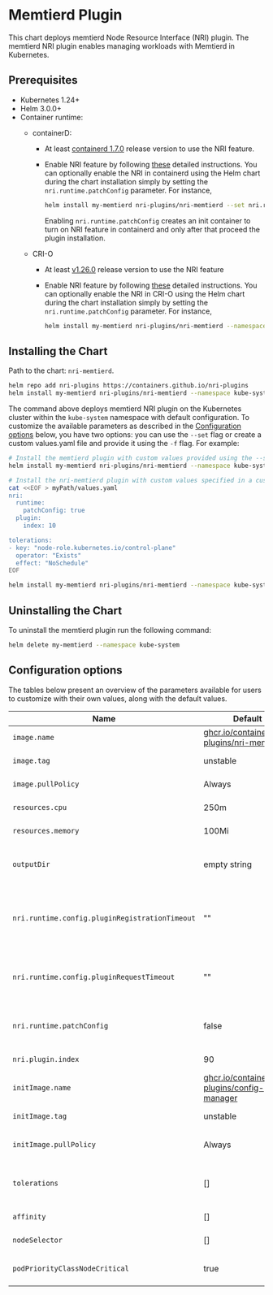 # Memtierd Plugin

This chart deploys memtierd Node Resource Interface (NRI) plugin. The memtierd
NRI plugin enables managing workloads with Memtierd in Kubernetes.

## Prerequisites

- Kubernetes 1.24+
- Helm 3.0.0+
- Container runtime:
  - containerD:
    - At least [containerd 1.7.0](https://github.com/containerd/containerd/releases/tag/v1.7.0)
      release version to use the NRI feature.

    - Enable NRI feature by following
      [these](https://github.com/containerd/containerd/blob/main/docs/NRI.md#enabling-nri-support-in-containerd)
      detailed instructions. You can optionally enable the NRI in containerd
      using the Helm chart during the chart installation simply by setting the
      `nri.runtime.patchConfig` parameter. For instance,

      ```sh
      helm install my-memtierd nri-plugins/nri-memtierd --set nri.runtime.patchConfig=true --namespace kube-system
      ```

      Enabling `nri.runtime.patchConfig` creates an init container to turn on
      NRI feature in containerd and only after that proceed the plugin
      installation.

  - CRI-O
    - At least [v1.26.0](https://github.com/cri-o/cri-o/releases/tag/v1.26.0)
      release version to use the NRI feature
    - Enable NRI feature by following
      [these](https://github.com/cri-o/cri-o/blob/main/docs/crio.conf.5.md#crionri-table)
      detailed instructions.  You can optionally enable the NRI in CRI-O using
      the Helm chart during the chart installation simply by setting the
      `nri.runtime.patchConfig` parameter. For instance,

      ```sh
      helm install my-memtierd nri-plugins/nri-memtierd --namespace kube-system --set nri.runtime.patchConfig=true
      ```

## Installing the Chart

Path to the chart: `nri-memtierd`.

```sh
helm repo add nri-plugins https://containers.github.io/nri-plugins
helm install my-memtierd nri-plugins/nri-memtierd --namespace kube-system
```

The command above deploys memtierd NRI plugin on the Kubernetes cluster within
the `kube-system` namespace with default configuration. To customize the
available parameters as described in the [Configuration options](#configuration-options)
below, you have two options: you can use the `--set` flag or create a custom
values.yaml file and provide it using the `-f` flag. For example:

```sh
# Install the memtierd plugin with custom values provided using the --set option
helm install my-memtierd nri-plugins/nri-memtierd --namespace kube-system --set nri.runtime.patchConfig=true
```

```sh
# Install the nri-memtierd plugin with custom values specified in a custom values.yaml file
cat <<EOF > myPath/values.yaml
nri:
  runtime:
    patchConfig: true
  plugin:
    index: 10

tolerations:
- key: "node-role.kubernetes.io/control-plane"
  operator: "Exists"
  effect: "NoSchedule"
EOF

helm install my-memtierd nri-plugins/nri-memtierd --namespace kube-system -f myPath/values.yaml
```

## Uninstalling the Chart

To uninstall the memtierd plugin run the following command:

```sh
helm delete my-memtierd --namespace kube-system
```

## Configuration options

The tables below present an overview of the parameters available for users to
customize with their own values, along with the default values.

| Name                     | Default                                                                                                                       | Description                                          |
| ------------------------ | ----------------------------------------------------------------------------------------------------------------------------- | ---------------------------------------------------- |
| `image.name`             | [ghcr.io/containers/nri-plugins/nri-memtierd](https://ghcr.io/containers/nri-plugins/nri-memtierd)                            | container image name                                 |
| `image.tag`              | unstable                                                                                                                      | container image tag                                  |
| `image.pullPolicy`       | Always                                                                                                                        | image pull policy                                    |
| `resources.cpu`          | 250m                                                                                                                          | cpu resources for the Pod                            |
| `resources.memory`       | 100Mi                                                                                                                         | memory qouta for the Pod                         |
| `outputDir`              | empty string                                                                                                                  | host directory for memtierd.output files             |
| `nri.runtime.config.pluginRegistrationTimeout` | ""                                                                                                      | set NRI plugin registration timeout in NRI config of containerd or CRI-O |
| `nri.runtime.config.pluginRequestTimeout`      | ""                                                                                                      | set NRI plugin request timeout in NRI config of containerd or CRI-O |
| `nri.runtime.patchConfig` | false                                                                                                                        | patch NRI configuration in containerd or CRI-O       |
| `nri.plugin.index`        | 90                                                                                                                           | NRI plugin index to register with            
| `initImage.name`         | [ghcr.io/containers/nri-plugins/config-manager](https://ghcr.io/containers/nri-plugins/config-manager)                        | init container image name                            |
| `initImage.tag`          | unstable                                                                                                                      | init container image tag                             |
| `initImage.pullPolicy`   | Always                                                                                                                        | init container image pull policy                     |
| `tolerations`            | []                                                                                                                            | specify taint toleration key, operator and effect    |
| `affinity`               | []                                                                                                                            | specify node affinity                                |
| `nodeSelector`           | []                                                                                                                            | specify node selector labels                         |
| `podPriorityClassNodeCritical` | true                                                                                                                          | enable [marking Pod as node critical](https://kubernetes.io/docs/tasks/administer-cluster/guaranteed-scheduling-critical-addon-pods/#marking-pod-as-critical)                       |

